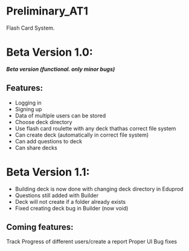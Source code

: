 # Preliminary_AT1
Flash Card System.

# Beta Version 1.0:
***Beta version (functional. only minor bugs)***

## Features:

- Logging in
- Signing up
- Data of multiple users can be stored
- Choose deck directory
- Use flash card roulette with any deck thathas correct file system
- Can create deck (automatically in correct file system)
- Can add questions to deck
- Can share decks

# Beta Version 1.1:

- Building deck is now done with changing deck directory in Eduprod
- Questions still added with Builder
- Deck will not create if a folder already exists
- Fixed creating deck bug in Builder (now void)

## Coming features:
Track Progress of different users/create a report
Proper UI
Bug fixes

